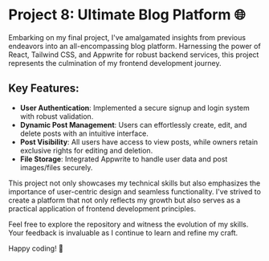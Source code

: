 # Project 8: Ultimate Blog Platform 🌐

Embarking on my final project, I've amalgamated insights from previous endeavors into an all-encompassing blog platform. Harnessing the power of React, Tailwind CSS, and Appwrite for robust backend services, this project represents the culmination of my frontend development journey.

## Key Features:

- **User Authentication**: Implemented a secure signup and login system with robust validation.
- **Dynamic Post Management**: Users can effortlessly create, edit, and delete posts with an intuitive interface.
- **Post Visibility**: All users have access to view posts, while owners retain exclusive rights for editing and deletion.
- **File Storage**: Integrated Appwrite to handle user data and post images/files securely.

This project not only showcases my technical skills but also emphasizes the importance of user-centric design and seamless functionality. I've strived to create a platform that not only reflects my growth but also serves as a practical application of frontend development principles.

Feel free to explore the repository and witness the evolution of my skills. Your feedback is invaluable as I continue to learn and refine my craft.

Happy coding! 🚀

